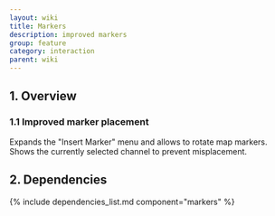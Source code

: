 ```yaml
---
layout: wiki
title: Markers
description: improved markers
group: feature
category: interaction
parent: wiki
---
```


## 1. Overview

### 1.1 Improved marker placement
Expands the "Insert Marker" menu and allows to rotate map markers. Shows the currently selected channel to prevent misplacement.

## 2. Dependencies

{% include dependencies_list.md component="markers" %}
